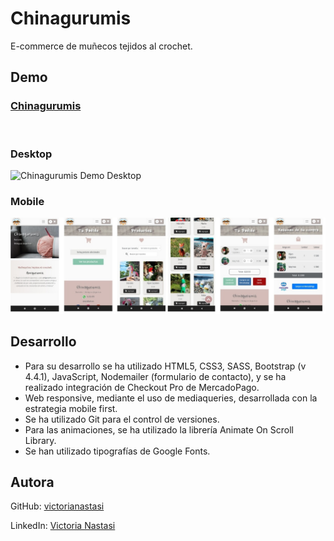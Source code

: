 # Chinagurumis
E-commerce de muñecos tejidos al crochet.

## Demo
### [Chinagurumis](https://victorianastasi.github.io/amigurumis/)
<br>

### Desktop
![Chinagurumis Demo Desktop](demo/demo-desktop.gif)

### Mobile
![Chinagurumis Demo Mobile](demo/demo-mobile.jpg)


## Desarrollo
- Para su desarrollo se ha utilizado HTML5, CSS3, SASS, Bootstrap (v 4.4.1), JavaScript, Nodemailer (formulario de contacto), y se ha realizado integración de Checkout Pro de MercadoPago.
- Web responsive, mediante el uso de mediaqueries, desarrollada con la estrategia mobile first.
- Se ha utilizado Git para el control de versiones.
- Para las animaciones, se ha utilizado la librería Animate On Scroll Library.
- Se han utilizado tipografías de Google Fonts.

## Autora
GitHub: [victorianastasi](https://github.com/victorianastasi)

LinkedIn: [Victoria Nastasi](https://www.linkedin.com/in/victoria-nastasi-a3452910b/)